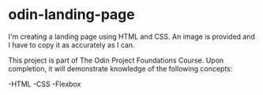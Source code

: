 # odin-landing-page

I'm creating a landing page using HTML and CSS. An image is provided and I have to copy it as accurately as I can.

This project is part of The Odin Project Foundations Course. Upon completion, it will demonstrate knowledge of the following concepts:

-HTML
-CSS
-Flexbox
